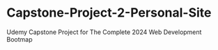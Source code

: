 # Capstone-Project-2-Personal-Site
Udemy Capstone Project for The Complete 2024 Web Development Bootmap
